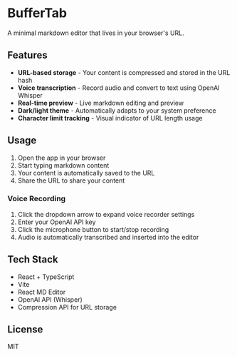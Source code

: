 # BufferTab

A minimal markdown editor that lives in your browser's URL.

## Features

- **URL-based storage** - Your content is compressed and stored in the URL hash
- **Voice transcription** - Record audio and convert to text using OpenAI Whisper
- **Real-time preview** - Live markdown editing and preview
- **Dark/light theme** - Automatically adapts to your system preference
- **Character limit tracking** - Visual indicator of URL length usage

## Usage

1. Open the app in your browser
2. Start typing markdown content
3. Your content is automatically saved to the URL
4. Share the URL to share your content

### Voice Recording

1. Click the dropdown arrow to expand voice recorder settings
2. Enter your OpenAI API key
3. Click the microphone button to start/stop recording
4. Audio is automatically transcribed and inserted into the editor

## Tech Stack

- React + TypeScript
- Vite
- React MD Editor
- OpenAI API (Whisper)
- Compression API for URL storage

## License

MIT
